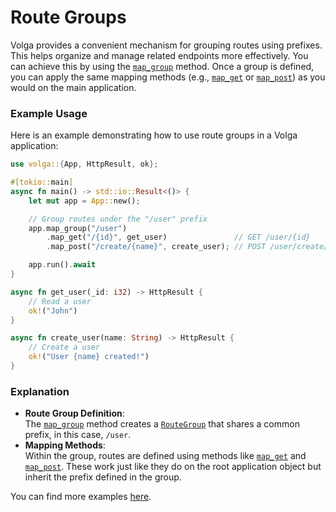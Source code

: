 # Route Groups

Volga provides a convenient mechanism for grouping routes using prefixes. This helps organize and manage related endpoints more effectively. You can achieve this by using the [`map_group`](https://docs.rs/volga/latest/volga/app/struct.App.html#method.map_group) method. Once a group is defined, you can apply the same mapping methods (e.g., [`map_get`](https://docs.rs/volga/latest/volga/app/router/struct.RouteGroup.html#method.map_get) or [`map_post`](https://docs.rs/volga/latest/volga/app/router/struct.RouteGroup.html#method.map_post)) as you would on the main application.

### Example Usage

Here is an example demonstrating how to use route groups in a Volga application:

```rust
use volga::{App, HttpResult, ok};

#[tokio::main]
async fn main() -> std::io::Result<()> {
    let mut app = App::new();

    // Group routes under the "/user" prefix
    app.map_group("/user")
        .map_get("/{id}", get_user)               // GET /user/{id}
        .map_post("/create/{name}", create_user); // POST /user/create/{name}

    app.run().await
}

async fn get_user(_id: i32) -> HttpResult {
    // Read a user
    ok!("John")
}

async fn create_user(name: String) -> HttpResult {
    // Create a user
    ok!("User {name} created!")
}
```

### Explanation

- **Route Group Definition**:  
  The [`map_group`](https://docs.rs/volga/latest/volga/app/struct.App.html#method.map_group) method creates a [`RouteGroup`](https://docs.rs/volga/latest/volga/app/router/struct.RouteGroup.html) that shares a common prefix, in this case, `/user`.  
- **Mapping Methods**:  
  Within the group, routes are defined using methods like [`map_get`](https://docs.rs/volga/latest/volga/app/router/struct.RouteGroup.html#method.map_get) and [`map_post`](https://docs.rs/volga/latest/volga/app/router/struct.RouteGroup.html#method.map_post). These work just like they do on the root application object but inherit the prefix defined in the group.

You can find more examples [here](https://github.com/RomanEmreis/volga/blob/main/examples/route_groups/src/main.rs).
